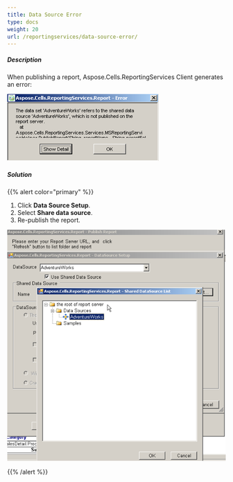 ```yaml
---
title: Data Source Error
type: docs
weight: 20
url: /reportingservices/data-source-error/
---
```


##### **Description**
When publishing a report, Aspose.Cells.ReportingServices Client generates an error: 

![todo:image_alt_text](data-source-error_1.png)
##### **Solution**
{{% alert color="primary" %}} 

1. Click **Data Source Setup**.
1. Select **Share data source**.
1. Re-publish the report. 

![todo:image_alt_text](data-source-error_2.png)

{{% /alert %}}
